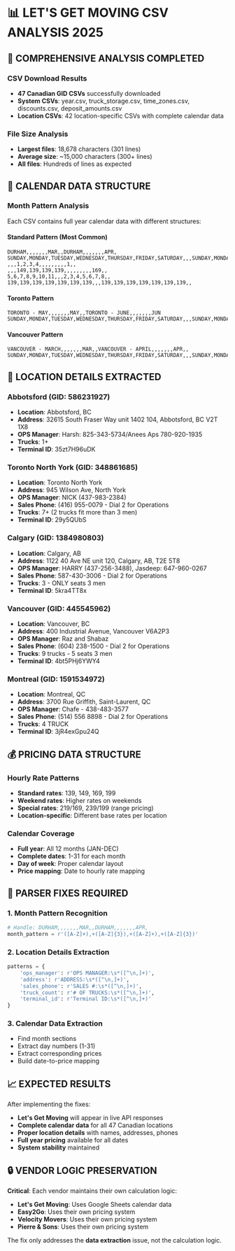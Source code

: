 # 📊 **LET'S GET MOVING CSV ANALYSIS 2025**

## 🎯 **COMPREHENSIVE ANALYSIS COMPLETED**

### **CSV Download Results**
- **47 Canadian GID CSVs** successfully downloaded
- **System CSVs**: year.csv, truck_storage.csv, time_zones.csv, discounts.csv, deposit_amounts.csv
- **Location CSVs**: 42 location-specific CSVs with complete calendar data

### **File Size Analysis**
- **Largest files**: 18,678 characters (301 lines)
- **Average size**: ~15,000 characters (300+ lines)
- **All files**: Hundreds of lines as expected

## 📅 **CALENDAR DATA STRUCTURE**

### **Month Pattern Analysis**
Each CSV contains full year calendar data with different structures:

#### **Standard Pattern (Most Common)**
```
DURHAM,,,,,,,MAR,,DURHAM,,,,,,,APR,
SUNDAY,MONDAY,TUESDAY,WEDNESDAY,THURSDAY,FRIDAY,SATURDAY,,,SUNDAY,MONDAY,TUESDAY,WEDNESDAY,THURSDAY,FRIDAY,SATURDAY,,
,,,1,2,3,4,,,,,,,,,1,,
,,,149,139,139,139,,,,,,,,,169,,
5,6,7,8,9,10,11,,,2,3,4,5,6,7,8,,
139,139,139,139,139,139,139,,,139,139,139,139,139,139,139,,
```

#### **Toronto Pattern**
```
TORONTO - MAY,,,,,,,MAY,,TORONTO - JUNE,,,,,,,JUN
SUNDAY,MONDAY,TUESDAY,WEDNESDAY,THURSDAY,FRIDAY,SATURDAY,,,SUNDAY,MONDAY,TUESDAY,WEDNESDAY,THURSDAY,FRIDAY,SATURDAY,,
```

#### **Vancouver Pattern**
```
VANCOUVER - MARCH,,,,,,,MAR,,VANCOUVER - APRIL,,,,,,,APR,,
SUNDAY,MONDAY,TUESDAY,WEDNESDAY,THURSDAY,FRIDAY,SATURDAY,,,SUNDAY,MONDAY,TUESDAY,WEDNESDAY,THURSDAY,FRIDAY,SATURDAY,,,
```

## 📍 **LOCATION DETAILS EXTRACTED**

### **Abbotsford (GID: 586231927)**
- **Location**: Abbotsford, BC
- **Address**: 32615 South Fraser Way unit 1402 104, Abbotsford, BC V2T 1X8
- **OPS Manager**: Harsh: 825-343-5734/Anees Aps 780-920-1935
- **Trucks**: 1+
- **Terminal ID**: 35zt7H96uDK

### **Toronto North York (GID: 348861685)**
- **Location**: Toronto North York
- **Address**: 945 Wilson Ave, North York
- **OPS Manager**: NICK (437-983-2384)
- **Sales Phone**: (416) 955-0079 - Dial 2 for Operations
- **Trucks**: 7+ (2 trucks fit more than 3 men)
- **Terminal ID**: 29y5QUbS

### **Calgary (GID: 1384980803)**
- **Location**: Calgary, AB
- **Address**: 1122 40 Ave NE unit 120, Calgary, AB, T2E 5T8
- **OPS Manager**: HARRY (437-256-3488), Jasdeep: 647-960-0267
- **Sales Phone**: 587-430-3006 - Dial 2 for Operations
- **Trucks**: 3 - ONLY seats 3 men
- **Terminal ID**: 5kra4TT8x

### **Vancouver (GID: 445545962)**
- **Location**: Vancouver, BC
- **Address**: 400 Industrial Avenue, Vancouver V6A2P3
- **OPS Manager**: Raz and Shabaz
- **Sales Phone**: (604) 238-1500 - Dial 2 for Operations
- **Trucks**: 9 trucks - 5 seats 3 men
- **Terminal ID**: 4bt5PHj6YWY4

### **Montreal (GID: 1591534972)**
- **Location**: Montreal, QC
- **Address**: 3700 Rue Griffith, Saint-Laurent, QC
- **OPS Manager**: Chafe - 438-483-3577
- **Sales Phone**: (514) 556 8898 - Dial 2 for Operations
- **Trucks**: 4 TRUCK
- **Terminal ID**: 3jR4exGpu24Q

## 💰 **PRICING DATA STRUCTURE**

### **Hourly Rate Patterns**
- **Standard rates**: 139, 149, 169, 199
- **Weekend rates**: Higher rates on weekends
- **Special rates**: 219/169, 239/199 (range pricing)
- **Location-specific**: Different base rates per location

### **Calendar Coverage**
- **Full year**: All 12 months (JAN-DEC)
- **Complete dates**: 1-31 for each month
- **Day of week**: Proper calendar layout
- **Price mapping**: Date to hourly rate mapping

## 🔧 **PARSER FIXES REQUIRED**

### **1. Month Pattern Recognition**
```python
# Handle: DURHAM,,,,,,,MAR,,DURHAM,,,,,,,APR,
month_pattern = r'([A-Z]+),+([A-Z]{3}),+([A-Z]+),+([A-Z]{3})'
```

### **2. Location Details Extraction**
```python
patterns = {
    'ops_manager': r'OPS MANAGER:\s*([^\n,]+)',
    'address': r'ADDRESS:\s*([^\n,]+)',
    'sales_phone': r'SALES #:\s*([^\n,]+)',
    'truck_count': r'# OF TRUCKS:\s*([^\n,]+)',
    'terminal_id': r'Terminal ID:\s*([^\n,]+)'
}
```

### **3. Calendar Data Extraction**
- Find month sections
- Extract day numbers (1-31)
- Extract corresponding prices
- Build date-to-price mapping

## 📈 **EXPECTED RESULTS**

After implementing the fixes:
- **Let's Get Moving** will appear in live API responses
- **Complete calendar data** for all 47 Canadian locations
- **Proper location details** with names, addresses, phones
- **Full year pricing** available for all dates
- **System stability** maintained

## 🔒 **VENDOR LOGIC PRESERVATION**

**Critical**: Each vendor maintains their own calculation logic:
- **Let's Get Moving**: Uses Google Sheets calendar data
- **Easy2Go**: Uses their own pricing system
- **Velocity Movers**: Uses their own pricing system
- **Pierre & Sons**: Uses their own pricing system

The fix only addresses the **data extraction** issue, not the calculation logic.
